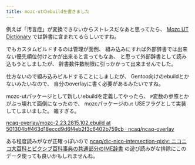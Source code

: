 ```yaml
---
title: mozc-utのebuildを書きました
---
```


例えば「汚言症」が変換できないからストレスだなあと思ってたら、
[Mozc UT Dictionary](http://linuxplayers.g1.xrea.com/mozc-ut.html)
では辞書に含まれてるらしいですね。

でもカスタムビルドするのは管理が面倒、
組み込みにすれば外部辞書では出来ない優先順位付けとかが出来ると言ってもなあ、
と思って外部辞書として読み込もうとしましたが、
辞書数件数制限に引っかかって出来ませんでした。

仕方ないので組み込みビルドすることにしましたが、
Gentoo向けのebuildとかないみたいなので、
自分のoverlayに書く必要があるみたいですね。

mozc-utパッケージとして新しいebuildを定義してやったら、
`P`変数の参照とかがぶっ壊れて面倒になったので、
mozcパッケージの`ut` USEフラグとして実装してしまいました。
雑すぎる。

[ncaq-overlay/mozc-2.23.2815.102.ebuild at 501304bff463d18eccd9d6f4eb2f3c6402b759cb · ncaq/ncaq-overlay](https://github.com/ncaq/ncaq-overlay/blob/501304bff463d18eccd9d6f4eb2f3c6402b759cb/app-i18n/mozc/mozc-2.23.2815.102.ebuild)

ある程度読みがなが正確っぽいので
[ncaq/dic-nico-intersection-pixiv: ニコニコ大百科とピクシブ百科事典の共通部分のIME辞書](https://github.com/ncaq/dic-nico-intersection-pixiv)
の遊び読みがな排除にこのデータ使っても良いかもしれませんね。

